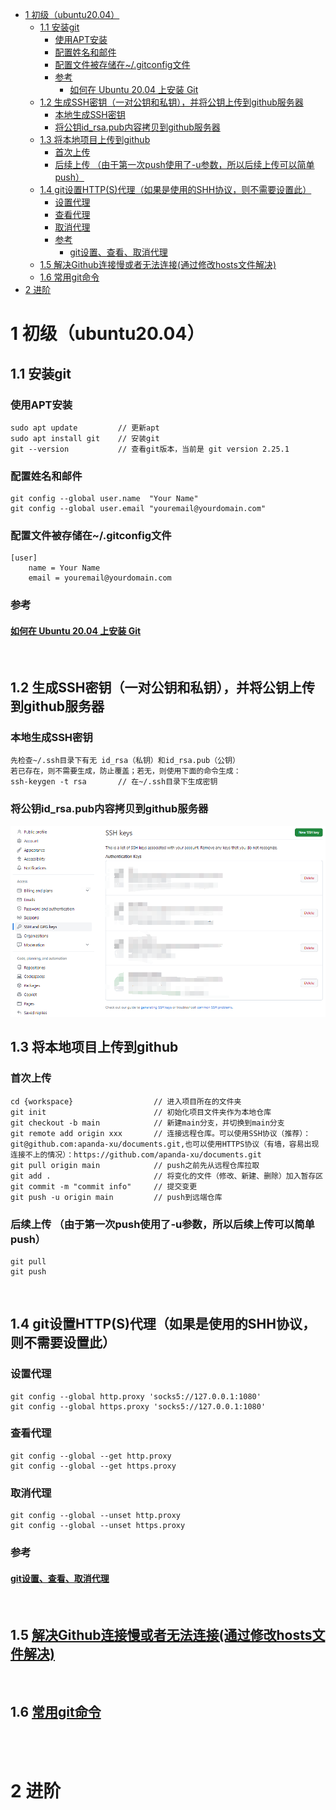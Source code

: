 - [1 初级（ubuntu20.04）](#1-初级ubuntu2004)
  - [1.1 安装git](#11-安装git)
    - [使用APT安装](#使用apt安装)
    - [配置姓名和邮件](#配置姓名和邮件)
    - [配置文件被存储在~/.gitconfig文件](#配置文件被存储在gitconfig文件)
    - [参考](#参考)
      - [如何在 Ubuntu 20.04 上安装 Git](#如何在-ubuntu-2004-上安装-git)
  - [1.2 生成SSH密钥（一对公钥和私钥），并将公钥上传到github服务器](#12-生成ssh密钥一对公钥和私钥并将公钥上传到github服务器)
    - [本地生成SSH密钥](#本地生成ssh密钥)
    - [将公钥id\_rsa.pub内容拷贝到github服务器](#将公钥id_rsapub内容拷贝到github服务器)
  - [1.3 将本地项目上传到github](#13-将本地项目上传到github)
    - [首次上传](#首次上传)
    - [后续上传 （由于第一次push使用了-u参数，所以后续上传可以简单push）](#后续上传-由于第一次push使用了-u参数所以后续上传可以简单push)
  - [1.4 git设置HTTP(S)代理（如果是使用的SHH协议，则不需要设置此）](#14-git设置https代理如果是使用的shh协议则不需要设置此)
    - [设置代理](#设置代理)
    - [查看代理](#查看代理)
    - [取消代理](#取消代理)
    - [参考](#参考-1)
      - [git设置、查看、取消代理](#git设置查看取消代理)
  - [1.5 解决Github连接慢或者无法连接(通过修改hosts文件解决)](#15-解决github连接慢或者无法连接通过修改hosts文件解决)
  - [1.6 常用git命令](#16-常用git命令)
- [2 进阶](#2-进阶)

# 1 初级（ubuntu20.04）
## 1.1 安装git
### 使用APT安装
    sudo apt update         // 更新apt
    sudo apt install git    // 安装git
    git --version           // 查看git版本，当前是 git version 2.25.1
### 配置姓名和邮件
    git config --global user.name  "Your Name"                  
    git config --global user.email "youremail@yourdomain.com"
                                

### 配置文件被存储在~/.gitconfig文件
    [user]
        name = Your Name
        email = youremail@yourdomain.com
### 参考
#### [如何在 Ubuntu 20.04 上安装 Git](https://zhuanlan.zhihu.com/p/137578868)
<br>


## 1.2 生成SSH密钥（一对公钥和私钥），并将公钥上传到github服务器
### 本地生成SSH密钥
    先检查~/.ssh目录下有无 id_rsa（私钥）和id_rsa.pub（公钥）
    若已存在，则不需要生成，防止覆盖；若无，则使用下面的命令生成：
    ssh-keygen -t rsa       // 在~/.ssh目录下生成密钥
### 将公钥id_rsa.pub内容拷贝到github服务器
![ssh](./misc/ssh.png)
<br>

## 1.3 将本地项目上传到github
### 首次上传
    cd {workspace}                  // 进入项目所在的文件夹
    git init                        // 初始化项目文件夹作为本地仓库
    git checkout -b main            // 新建main分支，并切换到main分支
    git remote add origin xxx       // 连接远程仓库。可以使用SSH协议（推荐）：git@github.com:apanda-xu/documents.git,也可以使用HTTPS协议（有墙，容易出现连接不上的情况）：https://github.com/apanda-xu/documents.git
    git pull origin main            // push之前先从远程仓库拉取
    git add .                       // 将变化的文件（修改、新建、删除）加入暂存区
    git commit -m "commit info"     // 提交变更
    git push -u origin main         // push到远端仓库
### 后续上传 （由于第一次push使用了-u参数，所以后续上传可以简单push）
    git pull                     
    git push
<br>


## 1.4 git设置HTTP(S)代理（如果是使用的SHH协议，则不需要设置此）
### 设置代理
    git config --global http.proxy 'socks5://127.0.0.1:1080' 
    git config --global https.proxy 'socks5://127.0.0.1:1080'
### 查看代理
    git config --global --get http.proxy
    git config --global --get https.proxy
### 取消代理
    git config --global --unset http.proxy
    git config --global --unset https.proxy
### 参考
#### [git设置、查看、取消代理](https://www.cnblogs.com/yongy1030/p/11699086.html)
<br>

## 1.5 [解决Github连接慢或者无法连接(通过修改hosts文件解决)](https://cloud.tencent.com/developer/article/2023920)
<br>

## 1.6 [常用git命令](./git_commands.md)


<br>
<br>

# 2 进阶